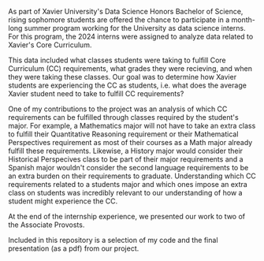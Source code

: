 As part of Xavier University's Data Science Honors Bachelor of Science, rising sophomore students are offered 
the chance to participate in a month-long summer program working for the University as data science 
interns. For this program, the 2024 interns were assigned to analyze data related to Xavier's Core Curriculum. 

This data included what classes students were taking to fulfill Core Curriculum (CC) requirements, what grades they 
were recieving, and when they were taking these classes. Our goal was to determine how Xavier students are experiencing
the CC as students, i.e. what does the average Xavier student need to take to fulfill CC requirements?

One of my contributions to the project was an analysis of which CC requirements can be fulfilled through classes required by
the student's major. For example, a Mathematics major will not have to take an extra class to fulfill their Quantitative
Reasoning requirement or their Mathematical Perspectives requirement as most of their courses as a Math major already
fulfill these requirements. Likewise, a History major would consider their Historical Perspecives class to be part of their
major requirements and a Spanish major wouldn't consider the second language requirements to be an extra burden on their 
requirements to graduate. Understanding which CC requirements related to a students major and which ones impose an extra class
on students was incredibly relevant to our understanding of how a student might experience the CC. 

At the end of the internship experience, we presented our work to two of the Associate Provosts. 

Included in this repository is a selection of my code and the final presentation (as a pdf) from our project.
